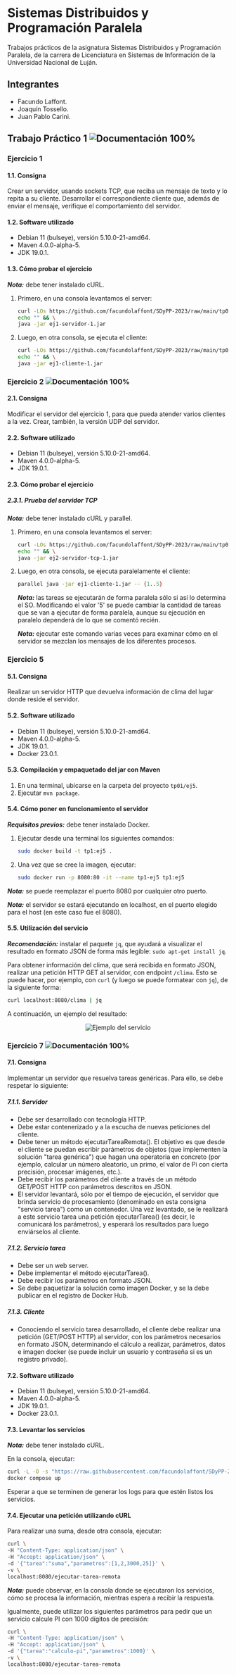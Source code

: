 # Sistemas Distribuidos y Programación Paralela

Trabajos prácticos de la asignatura Sistemas Distribuidos y Programación Paralela, de la carrera de Licenciatura en Sistemas de Información de la Universidad Nacional de Luján.

## Integrantes

+ Facundo Laffont.
+ Joaquín Tossello.
+ Juan Pablo Carini.

## Trabajo Práctico 1 ![Documentación 100%](https://img.shields.io/badge/Documentaci%C3%B3n-%E2%9C%94-success)

### Ejercicio 1

#### 1.1. Consigna

Crear un servidor, usando sockets TCP, que reciba un mensaje de texto y lo repita a su cliente. Desarrollar el correspondiente cliente que, además de enviar el mensaje, verifique el comportamiento del servidor.

#### 1.2. Software utilizado

+ Debian 11 (bulseye), versión 5.10.0-21-amd64.
+ Maven 4.0.0-alpha-5.
+ JDK 19.0.1.

#### 1.3. Cómo probar el ejercicio

**_Nota:_** debe tener instalado cURL.

1. Primero, en una consola levantamos el server:

    ```sh
    curl -LOs https://github.com/facundolaffont/SDyPP-2023/raw/main/tp01/ej1/server/target/ej1-servidor-1.jar && \
    echo "" && \
    java -jar ej1-servidor-1.jar
    ```

2. Luego, en otra consola, se ejecuta el cliente:

    ```sh
    curl -LOs https://github.com/facundolaffont/SDyPP-2023/raw/main/tp01/ej1/cliente/target/ej1-cliente-1.jar && \
    echo "" && \
    java -jar ej1-cliente-1.jar
    ```

### Ejercicio 2 ![Documentación 100%](https://img.shields.io/badge/Documentaci%C3%B3n-%E2%9C%94-success)

#### 2.1. Consigna

Modificar el servidor del ejercicio 1, para que pueda atender varios clientes a la vez. Crear, también, la versión UDP del servidor.

#### 2.2. Software utilizado

+ Debian 11 (bulseye), versión 5.10.0-21-amd64.
+ Maven 4.0.0-alpha-5.
+ JDK 19.0.1.

#### 2.3. Cómo probar el ejercicio

##### 2.3.1. Prueba del servidor TCP

**_Nota:_** debe tener instalado cURL y parallel.

1. Primero, en una consola levantamos el server:

    ```sh
    curl -LOs https://github.com/facundolaffont/SDyPP-2023/raw/main/tp01/ej2/serverTCP/target/ej2-servidor-tcp-1.jar && \
    echo "" && \
    java -jar ej2-servidor-tcp-1.jar
    ```

2. Luego, en otra consola, se ejecuta paralelamente el cliente:

    ```sh
    parallel java -jar ej1-cliente-1.jar -- {1..5}
    ```

    **_Nota:_** las tareas se ejecutarán de forma paralela sólo si así lo determina el SO. Modificando el valor '5' se puede cambiar la cantidad de tareas que se van a ejecutar de forma paralela, aunque su ejecución en paralelo dependerá de lo que se comentó recién.
    
    **_Nota:_** ejecutar este comando varias veces para examinar cómo en el servidor se mezclan los mensajes de los diferentes procesos.

### Ejercicio 5

#### 5.1. Consigna

Realizar un servidor HTTP que devuelva información de clima del lugar donde reside el servidor.

#### 5.2. Software utilizado

+ Debian 11 (bulseye), versión 5.10.0-21-amd64.
+ Maven 4.0.0-alpha-5.
+ JDK 19.0.1.
+ Docker 23.0.1.

#### 5.3. Compilación y empaquetado del jar con Maven

1. En una terminal, ubicarse en la carpeta del proyecto `tp01/ej5`.
2. Ejecutar `mvn package`.

#### 5.4. Cómo poner en funcionamiento el servidor

**_Requisitos previos:_** debe tener instalado Docker.

1. Ejecutar desde una terminal los siguientes comandos:

    ```sh
    sudo docker build -t tp1:ej5 .
    ```

2. Una vez que se cree la imagen, ejecutar:

    ```sh
    sudo docker run -p 8080:80 -it --name tp1-ej5 tp1:ej5
    ```

**_Nota:_** se puede reemplazar el puerto 8080 por cualquier otro puerto.

**_Nota:_** el servidor se estará ejecutando en localhost, en el puerto elegido para el host (en este caso fue el 8080).

#### 5.5. Utilización del servicio

**_Recomendación:_** instalar el paquete `jq`, que ayudará a visualizar el resultado en formato JSON de forma más legible: `sudo apt-get install jq`.

Para obtener información del clima, que será recibida en formato JSON, realizar una petición HTTP GET al servidor, con endpoint `/clima`. Esto se puede hacer, por ejemplo, con `curl` (y luego se puede formatear con `jq`), de la siguiente forma:

```sh
curl localhost:8080/clima | jq
```

A continuación, un ejemplo del resultado:

<center>

![Ejemplo del servicio](/tp01/ej5/img/ejemplo.png "Ejemplo del servicio.")

</center>

### Ejercicio 7 ![Documentación 100%](https://img.shields.io/badge/Documentaci%C3%B3n-%E2%9C%94-success)

#### 7.1. Consigna

Implementar un servidor que resuelva tareas genéricas. Para ello, se debe respetar lo siguiente:

##### 7.1.1.  Servidor

+ Debe ser desarrollado con tecnología HTTP.
+ Debe estar contenerizado y a la escucha de nuevas peticiones del cliente.
+ Debe tener un método ejecutarTareaRemota(). El objetivo es que desde el cliente se puedan escribir parámetros de objetos (que implementen la solución "tarea genérica") que hagan una operatoria en concreto (por ejemplo, calcular un número aleatorio, un primo, el valor de Pi con cierta precisión, procesar imágenes, etc.).
+ Debe recibir los parámetros del cliente a través de un método GET/POST HTTP con parámetros descritos en JSON.
+ El servidor levantará, sólo por el tiempo de ejecución, el servidor que brinda servicio de procesamiento (denominado en esta consigna "servicio tarea") como un contenedor. Una vez levantado, se le realizará a este servicio tarea una petición ejecutarTarea() (es decir, le comunicará los parámetros), y esperará los resultados para luego enviárselos al cliente.

##### 7.1.2. Servicio tarea

+ Debe ser un web server.
+ Debe implementar el método ejecutarTarea().
+ Debe recibir los parámetros en formato JSON.
+ Se debe paquetizar la solución como imagen Docker, y se la debe publicar en el registro de Docker Hub.

##### 7.1.3. Cliente

+ Conociendo el servicio tarea desarrollado, el cliente debe realizar una petición (GET/POST HTTP) al servidor, con los parámetros necesarios en formato JSON, determinando el cálculo a realizar, parámetros, datos e imagen docker (se puede incluir un usuario y contraseña si es un registro privado).

#### 7.2. Software utilizado

+ Debian 11 (bulseye), versión 5.10.0-21-amd64.
+ Maven 4.0.0-alpha-5.
+ JDK 19.0.1.
+ Docker 23.0.1.

#### 7.3. Levantar los servicios

**_Nota:_** debe tener instalado cURL.

En la consola, ejecutar:

```sh
curl -L -O -s "https://raw.githubusercontent.com/facundolaffont/SDyPP-2023/main/tp01/ej7/docker-compose.yml" && \
docker compose up
```

Esperar a que se terminen de generar los logs para que estén listos los servicios.

#### 7.4. Ejecutar una petición utilizando cURL

Para realizar una suma, desde otra consola, ejecutar:

```sh
curl \                                              
-H "Content-Type: application/json" \
-H "Accept: application/json" \
-d '{"tarea":"suma","parametros":[1,2,3000,25]}' \
-v \
localhost:8080/ejecutar-tarea-remota
```

**_Nota:_** puede observar, en la consola donde se ejecutaron los servicios, cómo se procesa la información, mientras espera a recibir la respuesta.

Igualmente, puede utilizar los siguientes parámetros para pedir que un servicio calcule PI con 1000 dígitos de precisión:

```sh
curl \                                              
-H "Content-Type: application/json" \
-H "Accept: application/json" \
-d '{"tarea":"calculo-pi","parametros":1000}' \
-v \
localhost:8080/ejecutar-tarea-remota
```
